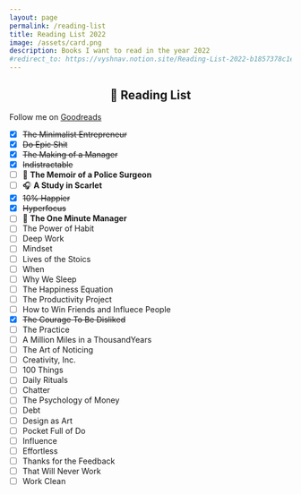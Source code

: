 ```yaml
---	
layout: page
permalink: /reading-list
title: Reading List 2022
image: /assets/card.png
description: Books I want to read in the year 2022
#redirect_to: https://vyshnav.notion.site/Reading-List-2022-b1857378c1e946289f2df87bf0436eea
---
```

<h2 style="text-align:center;" >📗 Reading List</h2>
<p class="text-center" >Follow me on <a href="https://www.goodreads.com/vyshnav">Goodreads</a></p>

- [x] ~~The Minimalist Entrepreneur~~
- [x] ~~Do Epic Shit~~
- [x] ~~The Making of a Manager~~
- [x] ~~Indistractable~~
- [ ] 📖 **The Memoir of a Police Surgeon**
- [ ] 🎧 **A Study in Scarlet**
- [x] ~~10% Happier~~
- [x] ~~Hyperfocus~~
- [ ] 📖 **The One Minute Manager**
- [ ] The Power of Habit
- [ ] Deep Work
- [ ] Mindset
- [ ] Lives of the Stoics
- [ ] When
- [ ] Why We Sleep
- [ ] The Happiness Equation
- [ ] The Productivity Project
- [ ] How to Win Friends and Influece People
- [x] ~~The Courage To Be Disliked~~
- [ ] The Practice
- [ ] A Million Miles in a ThousandYears
- [ ] The Art of Noticing
- [ ] Creativity, Inc.
- [ ] 100 Things
- [ ] Daily Rituals
- [ ] Chatter
- [ ] The Psychology of Money
- [ ] Debt
- [ ] Design as Art
- [ ] Pocket Full of Do
- [ ] Influence
- [ ] Effortless
- [ ] Thanks for the Feedback
- [ ] That Will Never Work
- [ ] Work Clean